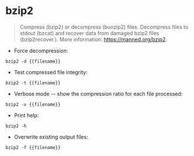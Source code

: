 # bzip2

> Compress (bzip2) or decompress (bunzip2) files. Decompress files to stdout (bzcat) and recover data from damaged bzip2 files (bzip2recover.).
> More information: <https://manned.org/bzip2>.

- Force decompression:

`bzip2 -d {{filename}}`

- Test compressed file integrity:

`bzip2 -t {{filename}}`

- Verbose mode -- show the compression ratio for each file processed:

`bzip2 -v {{filename}}`

- Print help:

`bzip2 -h`

- Overwrite existing output files:

`bzip2 -f {{filename}}`
